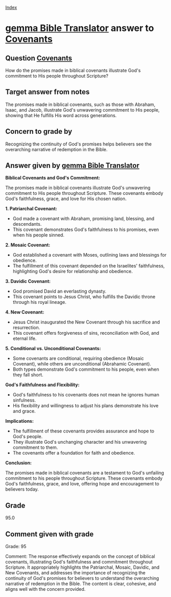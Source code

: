 
[Index](../../index.md)
# [gemma Bible Translator](../../answering_models/gemma_Bible_Translator.md) answer to [Covenants](../../questions/Covenants.md)

## Question [Covenants](../../questions/Covenants.md)
How do the promises made in biblical covenants illustrate God's commitment to His people throughout Scripture?

## Target answer from notes
The promises made in biblical covenants, such as those with Abraham, Isaac, and Jacob, illustrate God's unwavering commitment to His people, showing that He fulfills His word across generations.

## Concern to grade by
Recognizing the continuity of God's promises helps believers see the overarching narrative of redemption in the Bible.

## Answer given by [gemma Bible Translator](../../answering_models/gemma_Bible_Translator.md)
**Biblical Covenants and God's Commitment:**

The promises made in biblical covenants illustrate God's unwavering commitment to His people throughout Scripture. These covenants embody God's faithfulness, grace, and love for His chosen nation.

**1. Patriarchal Covenant:**

* God made a covenant with Abraham, promising land, blessing, and descendants.
* This covenant demonstrates God's faithfulness to his promises, even when his people sinned.

**2. Mosaic Covenant:**

* God established a covenant with Moses, outlining laws and blessings for obedience.
* The fulfillment of this covenant depended on the Israelites' faithfulness, highlighting God's desire for relationship and obedience.

**3. Davidic Covenant:**

* God promised David an everlasting dynasty.
* This covenant points to Jesus Christ, who fulfills the Davidic throne through his royal lineage.

**4. New Covenant:**

* Jesus Christ inaugurated the New Covenant through his sacrifice and resurrection.
* This covenant offers forgiveness of sins, reconciliation with God, and eternal life.

**5. Conditional vs. Unconditional Covenants:**

* Some covenants are conditional, requiring obedience (Mosaic Covenant), while others are unconditional (Abrahamic Covenant).
* Both types demonstrate God's commitment to his people, even when they fall short.

**God's Faithfulness and Flexibility:**

* God's faithfulness to his covenants does not mean he ignores human sinfulness.
* His flexibility and willingness to adjust his plans demonstrate his love and grace.

**Implications:**

* The fulfillment of these covenants provides assurance and hope to God's people.
* They illustrate God's unchanging character and his unwavering commitment to them.
* The covenants offer a foundation for faith and obedience.

**Conclusion:**

The promises made in biblical covenants are a testament to God's unfailing commitment to his people throughout Scripture. These covenants embody God's faithfulness, grace, and love, offering hope and encouragement to believers today.

## Grade
95.0

## Comment given with grade
Grade: 95

Comment: The response effectively expands on the concept of biblical covenants, illustrating God's faithfulness and commitment throughout Scripture. It appropriately highlights the Patriarchal, Mosaic, Davidic, and New Covenants, and addresses the importance of recognizing the continuity of God's promises for believers to understand the overarching narrative of redemption in the Bible. The content is clear, cohesive, and aligns well with the concern provided.
